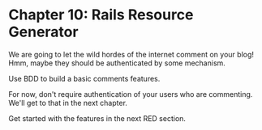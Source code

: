 # Chapter 10: Rails Resource Generator

We are going to let the wild hordes of the internet comment on your blog! Hmm, maybe they should be authenticated by some mechanism.

Use BDD to build a basic comments features.

For now, don't require authentication of your users who are commenting. We'll get to that in the next chapter.

Get started with the features in the next RED section.
